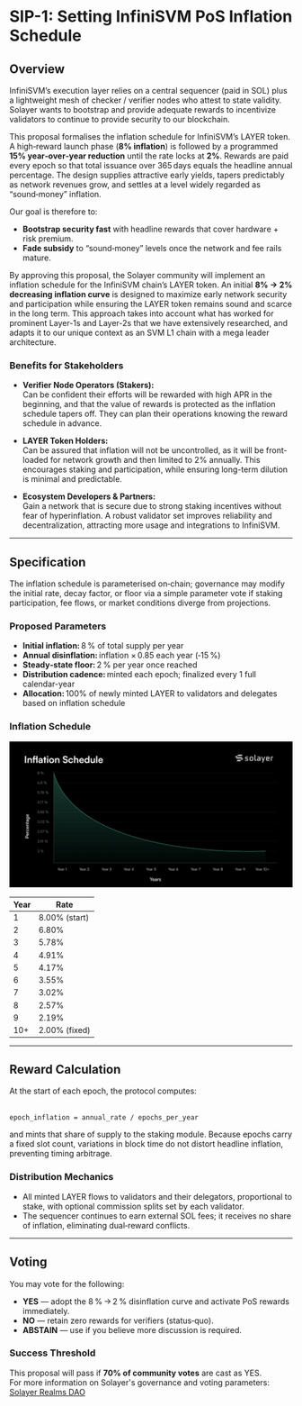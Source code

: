 # SIP-1: Setting InfiniSVM PoS Inflation Schedule

## Overview

InfiniSVM’s execution layer relies on a central sequencer (paid in SOL) plus a lightweight mesh of checker / verifier nodes who attest to state validity. Solayer wants to bootstrap and provide adequate rewards to incentivize validators to continue to provide security to our blockchain.

This proposal formalises the inflation schedule for InfiniSVM’s LAYER token. A high‑reward launch phase (**8% inflation**) is followed by a programmed **15% year‑over‑year reduction** until the rate locks at **2%**. Rewards are paid every epoch so that total issuance over 365 days equals the headline annual percentage. The design supplies attractive early yields, tapers predictably as network revenues grow, and settles at a level widely regarded as “sound‑money” inflation.

Our goal is therefore to:

- **Bootstrap security fast** with headline rewards that cover hardware + risk premium.  
- **Fade subsidy** to “sound‑money” levels once the network and fee rails mature.

By approving this proposal, the Solayer community will implement an inflation schedule for the InfiniSVM chain’s LAYER token. An initial **8% → 2% decreasing inflation curve** is designed to maximize early network security and participation while ensuring the LAYER token remains sound and scarce in the long term. This approach takes into account what has worked for prominent Layer-1s and Layer-2s that we have extensively researched, and adapts it to our unique context as an SVM L1 chain with a mega leader architecture.

### Benefits for Stakeholders

- **Verifier Node Operators (Stakers):**  
  Can be confident their efforts will be rewarded with high APR in the beginning, and that the value of rewards is protected as the inflation schedule tapers off. They can plan their operations knowing the reward schedule in advance.

- **LAYER Token Holders:**  
  Can be assured that inflation will not be uncontrolled, as it will be front-loaded for network growth and then limited to 2% annually. This encourages staking and participation, while ensuring long-term dilution is minimal and predictable.

- **Ecosystem Developers & Partners:**  
  Gain a network that is secure due to strong staking incentives without fear of hyperinflation. A robust validator set improves reliability and decentralization, attracting more usage and integrations to InfiniSVM.

---

## Specification

The inflation schedule is parameterised on‑chain; governance may modify the initial rate, decay factor, or floor via a simple parameter vote if staking participation, fee flows, or market conditions diverge from projections.

### Proposed Parameters

- **Initial inflation:** 8 % of total supply per year  
- **Annual disinflation:** inflation × 0.85 each year (‑15 %)  
- **Steady‑state floor:** 2 % per year once reached  
- **Distribution cadence:** minted each epoch; finalized every 1 full calendar-year  
- **Allocation:** 100% of newly minted LAYER to validators and delegates based on inflation schedule  

### Inflation Schedule

![Inflation Schedule](/governance/images/sip_1_inflation_schedule.png)

| Year   | Rate   |
|--------|--------|
| 1      | 8.00% (start) |
| 2      | 6.80% |
| 3      | 5.78% |
| 4      | 4.91% |
| 5      | 4.17% |
| 6      | 3.55% |
| 7      | 3.02% |
| 8      | 2.57% |
| 9      | 2.19% |
| 10+    | 2.00% (fixed) |

---

## Reward Calculation

At the start of each epoch, the protocol computes:

```

epoch_inflation = annual_rate / epochs_per_year

```

and mints that share of supply to the staking module. Because epochs carry a fixed slot count, variations in block time do not distort headline inflation, preventing timing arbitrage.

### Distribution Mechanics

- All minted LAYER flows to validators and their delegators, proportional to stake, with optional commission splits set by each validator.  
- The sequencer continues to earn external SOL fees; it receives no share of inflation, eliminating dual‑reward conflicts.

---

## Voting

You may vote for the following:

- **YES** — adopt the 8 % → 2 % disinflation curve and activate PoS rewards immediately.  
- **NO** — retain zero rewards for verifiers (status‑quo).  
- **ABSTAIN** — use if you believe more discussion is required.

### Success Threshold

This proposal will pass if **70% of community votes** are cast as YES.  
For more information on Solayer's governance and voting parameters:  
[Solayer Realms DAO](https://app.realms.today/dao/AYgtQCZGaYZywkAT7fWDGWeL3hzaXCgB72WcWaNgpgbt)


